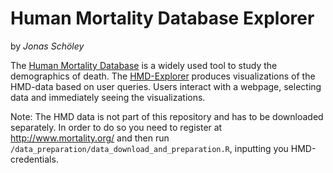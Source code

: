 Human Mortality Database Explorer
=================================

by *Jonas Schöley*

The [Human Mortality Database](http://www.mortality.org/) is a widely used tool to study the demographics of death. The [HMD-Explorer](https://jschoeley.shinyapps.io/hmdexp/) produces visualizations of the HMD-data based on user queries. Users interact with a webpage, selecting data and immediately seeing the visualizations.

Note: The HMD data is not part of this repository and has to be downloaded separately. In order to do so you need to register at http://www.mortality.org/ and then run `/data_preparation/data_download_and_preparation.R`, inputting you HMD-credentials.